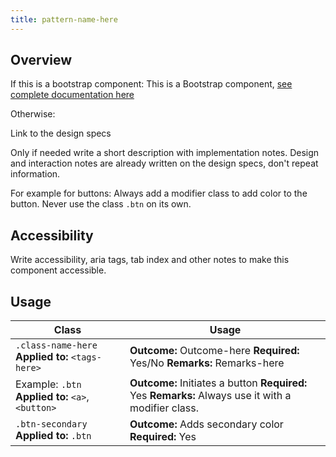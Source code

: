 ```yaml
---
title: pattern-name-here
---
```

## Overview

If this is a bootstrap component:
This is a Bootstrap component, [see complete documentation here](URL)

Otherwise:

Link to the design specs

Only if needed write a short description with implementation notes. Design and interaction notes are already written on the design specs, don't repeat information.

For example for buttons: Always add a modifier class to add color to the button. Never use the class `.btn` on its own.

## Accessibility

Write accessibility, aria tags, tab index and other notes to make this component accessible.

## Usage

| Class | Usage |
| -- | -- |
| `.class-name-here` **Applied to:** `<tags-here>` |  **Outcome:** Outcome-here **Required:** Yes/No **Remarks:** Remarks-here |
| Example: `.btn` **Applied to:** `<a>`, `<button>` |  **Outcome:** Initiates a button **Required:** Yes **Remarks:** Always use it with a modifier class. |
| `.btn-secondary` **Applied to:** `.btn` | **Outcome:** Adds secondary color **Required:** Yes |
